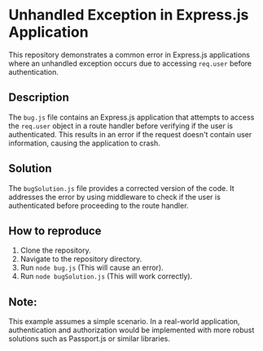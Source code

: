 # Unhandled Exception in Express.js Application

This repository demonstrates a common error in Express.js applications where an unhandled exception occurs due to accessing `req.user` before authentication.

## Description
The `bug.js` file contains an Express.js application that attempts to access the `req.user` object in a route handler before verifying if the user is authenticated. This results in an error if the request doesn't contain user information, causing the application to crash.

## Solution
The `bugSolution.js` file provides a corrected version of the code.  It addresses the error by using middleware to check if the user is authenticated before proceeding to the route handler.

## How to reproduce
1. Clone the repository.
2. Navigate to the repository directory.
3. Run `node bug.js` (This will cause an error).
4. Run `node bugSolution.js` (This will work correctly).

## Note:
This example assumes a simple scenario.  In a real-world application, authentication and authorization would be implemented with more robust solutions such as Passport.js or similar libraries.